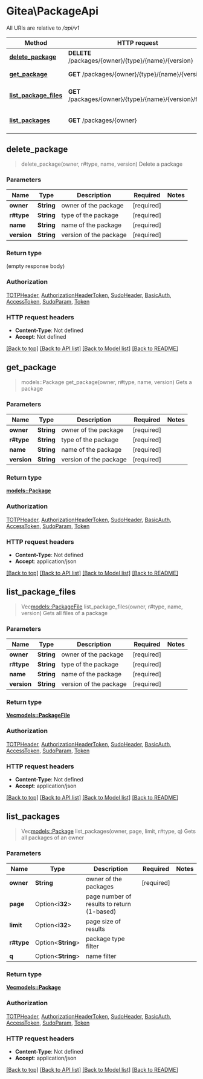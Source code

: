 # Gitea\PackageApi

All URIs are relative to */api/v1*

Method | HTTP request | Description
------------- | ------------- | -------------
[**delete_package**](PackageApi.md#delete_package) | **DELETE** /packages/{owner}/{type}/{name}/{version} | Delete a package
[**get_package**](PackageApi.md#get_package) | **GET** /packages/{owner}/{type}/{name}/{version} | Gets a package
[**list_package_files**](PackageApi.md#list_package_files) | **GET** /packages/{owner}/{type}/{name}/{version}/files | Gets all files of a package
[**list_packages**](PackageApi.md#list_packages) | **GET** /packages/{owner} | Gets all packages of an owner



## delete_package

> delete_package(owner, r#type, name, version)
Delete a package

### Parameters


Name | Type | Description  | Required | Notes
------------- | ------------- | ------------- | ------------- | -------------
**owner** | **String** | owner of the package | [required] |
**r#type** | **String** | type of the package | [required] |
**name** | **String** | name of the package | [required] |
**version** | **String** | version of the package | [required] |

### Return type

 (empty response body)

### Authorization

[TOTPHeader](../README.md#TOTPHeader), [AuthorizationHeaderToken](../README.md#AuthorizationHeaderToken), [SudoHeader](../README.md#SudoHeader), [BasicAuth](../README.md#BasicAuth), [AccessToken](../README.md#AccessToken), [SudoParam](../README.md#SudoParam), [Token](../README.md#Token)

### HTTP request headers

- **Content-Type**: Not defined
- **Accept**: Not defined

[[Back to top]](#) [[Back to API list]](../README.md#documentation-for-api-endpoints) [[Back to Model list]](../README.md#documentation-for-models) [[Back to README]](../README.md)


## get_package

> models::Package get_package(owner, r#type, name, version)
Gets a package

### Parameters


Name | Type | Description  | Required | Notes
------------- | ------------- | ------------- | ------------- | -------------
**owner** | **String** | owner of the package | [required] |
**r#type** | **String** | type of the package | [required] |
**name** | **String** | name of the package | [required] |
**version** | **String** | version of the package | [required] |

### Return type

[**models::Package**](Package.md)

### Authorization

[TOTPHeader](../README.md#TOTPHeader), [AuthorizationHeaderToken](../README.md#AuthorizationHeaderToken), [SudoHeader](../README.md#SudoHeader), [BasicAuth](../README.md#BasicAuth), [AccessToken](../README.md#AccessToken), [SudoParam](../README.md#SudoParam), [Token](../README.md#Token)

### HTTP request headers

- **Content-Type**: Not defined
- **Accept**: application/json

[[Back to top]](#) [[Back to API list]](../README.md#documentation-for-api-endpoints) [[Back to Model list]](../README.md#documentation-for-models) [[Back to README]](../README.md)


## list_package_files

> Vec<models::PackageFile> list_package_files(owner, r#type, name, version)
Gets all files of a package

### Parameters


Name | Type | Description  | Required | Notes
------------- | ------------- | ------------- | ------------- | -------------
**owner** | **String** | owner of the package | [required] |
**r#type** | **String** | type of the package | [required] |
**name** | **String** | name of the package | [required] |
**version** | **String** | version of the package | [required] |

### Return type

[**Vec<models::PackageFile>**](PackageFile.md)

### Authorization

[TOTPHeader](../README.md#TOTPHeader), [AuthorizationHeaderToken](../README.md#AuthorizationHeaderToken), [SudoHeader](../README.md#SudoHeader), [BasicAuth](../README.md#BasicAuth), [AccessToken](../README.md#AccessToken), [SudoParam](../README.md#SudoParam), [Token](../README.md#Token)

### HTTP request headers

- **Content-Type**: Not defined
- **Accept**: application/json

[[Back to top]](#) [[Back to API list]](../README.md#documentation-for-api-endpoints) [[Back to Model list]](../README.md#documentation-for-models) [[Back to README]](../README.md)


## list_packages

> Vec<models::Package> list_packages(owner, page, limit, r#type, q)
Gets all packages of an owner

### Parameters


Name | Type | Description  | Required | Notes
------------- | ------------- | ------------- | ------------- | -------------
**owner** | **String** | owner of the packages | [required] |
**page** | Option<**i32**> | page number of results to return (1-based) |  |
**limit** | Option<**i32**> | page size of results |  |
**r#type** | Option<**String**> | package type filter |  |
**q** | Option<**String**> | name filter |  |

### Return type

[**Vec<models::Package>**](Package.md)

### Authorization

[TOTPHeader](../README.md#TOTPHeader), [AuthorizationHeaderToken](../README.md#AuthorizationHeaderToken), [SudoHeader](../README.md#SudoHeader), [BasicAuth](../README.md#BasicAuth), [AccessToken](../README.md#AccessToken), [SudoParam](../README.md#SudoParam), [Token](../README.md#Token)

### HTTP request headers

- **Content-Type**: Not defined
- **Accept**: application/json

[[Back to top]](#) [[Back to API list]](../README.md#documentation-for-api-endpoints) [[Back to Model list]](../README.md#documentation-for-models) [[Back to README]](../README.md)

